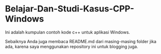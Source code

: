 # Belajar-Dan-Studi-Kasus-CPP-Windows
Ini adalah kumpulan contoh kode c++ untuk aplikasi Windows.

Sebaiknya Anda juga membaca README.md dari masing-masing folder jika ada, karena saya menggunakan repository ini untuk blogging juga.

